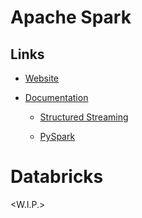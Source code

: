 # Apache Spark

## Links

- [Website](https://spark.apache.org)

- [Documentation](https://spark.apache.org/docs/latest/)

  - [Structured Streaming](https://spark.apache.org/docs/latest/structured-streaming-programming-guide.html)

  - [PySpark](https://spark.apache.org/docs/latest/api/python)

# Databricks

<W.I.P.>
